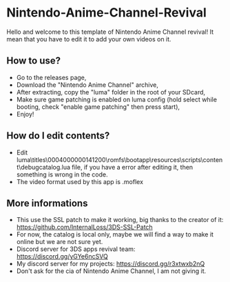 # Nintendo-Anime-Channel-Revival
Hello and welcome to this template of Nintendo Anime Channel revival! It mean that you have to edit it to add your own videos on it.

## How to use?
* Go to the releases page,
* Download the "Nintendo Anime Channel" archive,
* After extracting, copy the "luma" folder in the root of your SDcard,
* Make sure game patching is enabled on luma config (hold select while booting, check "enable game patching" then press start),
* Enjoy!

## How do I edit contents?
* Edit luma\titles\0004000000141200\romfs\bootapp\resources\scripts\content\debugcatalog.lua file, if you have a error after editing it, then something is wrong in the code.
* The video format used by this app is .moflex

## More informations
* This use the SSL patch to make it working, big thanks to the creator of it: https://github.com/InternalLoss/3DS-SSL-Patch
* For now, the catalog is local only, maybe we will find a way to make it online but we are not sure yet.
* Discord server for 3DS apps revival team: https://discord.gg/yGYe6ncSVQ
* My discord server for my projects: https://discord.gg/r3xtwxb2nQ
* Don't ask for the cia of Nintendo Anime Channel, I am not giving it.
